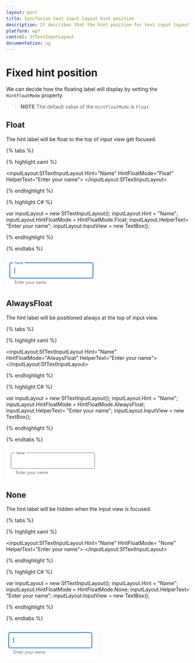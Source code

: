 ```yaml
---
layout: post
title: Syncfusion text input layout hint position
description: It describes that the hint position for text input layout can be fixed always at the top by setting the HintFloatMode property.
platform: wpf
control: SfTextInputLayout
documentation: ug
---
```


# Fixed hint position

We can decide how the floating label will display by setting the `HintFloatMode` property.

>**NOTE**
The default value of the `HintFloatMode` is `Float`.

## Float

The hint label will be float to the top of input view get focused.

{% tabs %} 

{% highlight xaml %} 

<inputLayout:SfTextInputLayout 
    Hint="Name"
    HintFloatMode="Float" 
    HelperText="Enter your name">
    <TextBox />
</inputLayout:SfTextInputLayout>
 
{% endhighlight %}

{% highlight C# %} 

var inputLayout = new SfTextInputLayout();
inputLayout.Hint = "Name";
inputLayout.HintFloatMode = HintFloatMode.Float;
inputLayout.HelperText= "Enter your name";
inputLayout.InputView = new TextBox(); 

{% endhighlight %}

{% endtabs %}

![Float](Images/Float.png)


## AlwaysFloat

The hint label will be positioned always at the top of input view.

{% tabs %} 

{% highlight xaml %} 

 <inputLayout:SfTextInputLayout 
    Hint="Name"
    HintFloatMode="AlwaysFloat" 
    HelperText="Enter your name">
    <TextBox />
</inputLayout:SfTextInputLayout>

{% endhighlight %}

{% highlight C# %} 

var inputLayout = new SfTextInputLayout();
inputLayout.Hint = "Name";
inputLayout.HintFloatMode = HintFloatMode.AlwaysFloat;
inputLayout.HelperText= "Enter your name";
inputLayout.InputView = new TextBox(); 

{% endhighlight %}

{% endtabs %}

![AlwaysFloat](Images/AlwaysFloat.png)


## None

The hint label will be hidden when the input view is focused.

{% tabs %} 

{% highlight xaml %} 

<inputLayout:SfTextInputLayout 
    Hint="Name"
    HintFloatMode= "None"
    HelperText="Enter your name">
    <TextBox />
</inputLayout:SfTextInputLayout> 
 

{% endhighlight %}

{% highlight C# %} 

var inputLayout = new SfTextInputLayout();
inputLayout.Hint = "Name";
inputLayout.HintFloatMode = HintFloatMode.None;
inputLayout.HelperText= "Enter your name";
inputLayout.InputView = new TextBox(); 

{% endhighlight %}

{% endtabs %}

![None type](Images/None_type.png)



